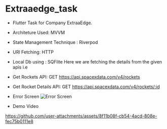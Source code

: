 # Extraaedge_task

- Flutter Task for Company ExtraaEdge. 
- Architeture Used: MVVM
- State Management Technique : Riverpod
- URl Fetching: HTTP
- Local Db using : SQFlite
Here we are fetching the details from the given apis i.e

- Get Rockets API: GET https://api.spacexdata.com/v4/rockets
- Get Rocket Details API: GET https://api.spacexdata.com/v4/rockets/:id
- Error Screen
![Error Screen](https://github.com/user-attachments/assets/b0f48314-6165-4c2b-a603-8ce0d475262f)

- Demo Video
  


https://github.com/user-attachments/assets/8f11b08f-cb54-4acd-808e-fec75b0111e8

